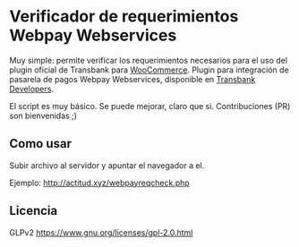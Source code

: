 # Verificador de requerimientos Webpay Webservices

Muy simple: permite verificar los requerimientos necesarios para el uso del plugin oficial de Transbank para [WooCommerce](https://woocommerce.com/). Plugin para integración de pasarela de pagos Webpay Webservices, disponible en [Transbank Developers](http://www.transbankdevelopers.cl/).

El script es muy básico. Se puede mejorar, claro que si. Contribuciones (PR) son bienvenidas ;)

## Como usar

Subir archivo al servidor y apuntar el navegador a el.

Ejemplo: http://actitud.xyz/webpayreqcheck.php

## Licencia
GLPv2 https://www.gnu.org/licenses/gpl-2.0.html